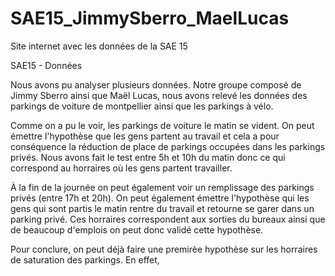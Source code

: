 # SAE15_JimmySberro_MaelLucas
Site internet avec les données de la SAE 15

SAE15 - Données 

Nous avons pu analyser plusieurs données. 
Notre groupe composé de Jimmy Sberro ainsi que Maël Lucas, nous avons relevé les données des parkings de voiture de montpellier ainsi que les parkings à vélo.

Comme on a pu le voir, les parkings de voiture le matin se vident. On peut émettre l'hypothèse que les gens partent au travail et cela a pour conséquence la réduction de place de parkings occupées dans les parkings privés. Nous avons fait le test entre 5h et 10h du matin donc ce qui correspond au horraires où les gens partent travailler. 



À la fin de la journée on peut également voir un remplissage des parkings privés (entre 17h et 20h). On peut également émettre l'hypothèse qui les gens qui sont partis le matin rentre du travail et retourne se garer dans un parking privé. 
Ces horraires correspondent aux sorties du bureaux ainsi que de beaucoup d'emplois on peut donc validé cette hypothèse. 


Pour conclure, on peut déjà faire une premirèe hypothèse sur les horraires de saturation des parkings. En effet, 
